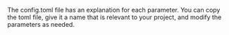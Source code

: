The config.toml file has an explanation for each parameter. You can copy the toml file, give it a name that is relevant to your project, and modify the parameters as needed.
